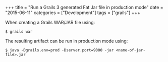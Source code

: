 +++
title = "Run a Grails 3 generated Fat Jar file in production mode"
date = "2015-06-11"
categories = ["Development"]
tags = ["grails"]
+++

When creating a Grails WAR/JAR file using:

    $ grails war

The resulting artifact can be run in production mode using:

    $ java -Dgrails.env=prod -Dserver.port=9000 -jar <name-of-jar-file>.jar